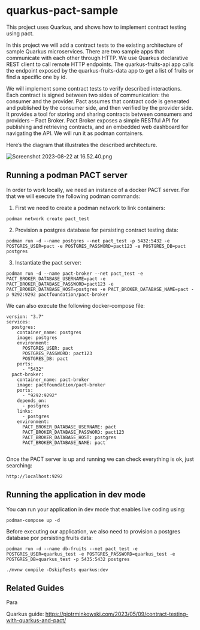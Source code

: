 # quarkus-pact-sample

This project uses Quarkus, and shows how to implement contract testing using pact.

In this project we will add a contract tests to the existing architecture of sample Quarkus microservices. 
There are two sample apps that communicate with each other through HTTP. We use Quarkus declarative REST client 
to call remote HTTP endpoints. The quarkus-fruits-api app calls the endpoint exposed by the quarkus-fruits-data
app to get a list of fruits or find a specific one by id.

We will implement some contract tests to verify described interactions. Each contract is signed between 
two sides of communication: the consumer and the provider. Pact assumes that contract code is generated 
and published by the consumer side, and then verified by the provider side. 
It provides a tool for storing and sharing contracts between consumers and providers – Pact Broker. 
Pact Broker exposes a simple RESTful API for publishing and retrieving contracts, and an embedded 
web dashboard for navigating the API. We will run it as podman containers. 

Here’s the diagram that illustrates the described architecture.

![Screenshot 2023-08-22 at 16.52.40.png](..%2F..%2F..%2F..%2F..%2F..%2F..%2Fvar%2Ffolders%2Fb1%2Fb6ym3dbs30d7mkqzrn2x20r40000gn%2FT%2FTemporaryItems%2FNSIRD_screencaptureui_qY81Zo%2FScreenshot%202023-08-22%20at%2016.52.40.png)


## Running a podman PACT server

In order to work locally, we need an instance of a docker PACT server. For that we will execute the 
following podman commands:

1. First we need to create a podman network to link containers:

```shell script
podman network create pact_test
```

2. Provision a postgres database for persisting contract testing data:

```shell script
podman run -d --name postgres --net pact_test -p 5432:5432 -e POSTGRES_USER=pact -e POSTGRES_PASSWORD=pact123 -e POSTGRES_DB=pact postgres
```

3. Instantiate the pact server:

```shell script
podman run -d --name pact-broker --net pact_test -e PACT_BROKER_DATABASE_USERNAME=pact -e PACT_BROKER_DATABASE_PASSWORD=pact123 -e PACT_BROKER_DATABASE_HOST=postgres -e PACT_BROKER_DATABASE_NAME=pact -p 9292:9292 pactfoundation/pact-broker
```

We can also execute the following docker-compose file:

```
version: "3.7"
services:
  postgres:
    container_name: postgres
    image: postgres
    environment:
      POSTGRES_USER: pact
      POSTGRES_PASSWORD: pact123
      POSTGRES_DB: pact
    ports:
      - "5432"
  pact-broker:
    container_name: pact-broker
    image: pactfoundation/pact-broker
    ports:
      - "9292:9292"
    depends_on:
      - postgres
    links:
      - postgres
    environment:
      PACT_BROKER_DATABASE_USERNAME: pact
      PACT_BROKER_DATABASE_PASSWORD: pact123
      PACT_BROKER_DATABASE_HOST: postgres
      PACT_BROKER_DATABASE_NAME: pact
  
```

Once the PACT server is up and running we can check everything is ok, just searching:

```
http://localhost:9292
```

## Running the application in dev mode

You can run your application in dev mode that enables live coding using:

```shell script
podman-compose up -d
```

Before executing our application, we also need to provision a postgres database por persisting fruits data:

```shell script
podman run -d --name db-fruits --net pact_test -e POSTGRES_USER=quarkus_test -e POSTGRES_PASSWORD=quarkus_test -e POSTGRES_DB=quarkus_test -p 5435:5432 postgres
```

```shell script
./mvnw compile -DskipTests quarkus:dev
```

## Related Guides

Para 

Quarkus guide: https://piotrminkowski.com/2023/05/09/contract-testing-with-quarkus-and-pact/